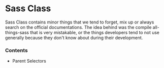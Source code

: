 # Sass Class

Sass Class contains minor things that we tend to forget, mix up or always search on the official documentations. The idea behind was the compile all-things-sass that is very mistakable, or the things developers tend to not use generally because they don't know about during their development.

### Contents

* Parent Selectors